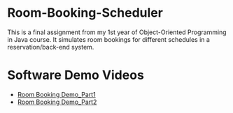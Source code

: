 # Room-Booking-Scheduler
This is a final assignment from my 1st year of Object-Oriented Programming in Java course. It simulates room bookings for different schedules in a reservation/back-end system.

# Software Demo Videos

- [Room Booking Demo_Part1](https://youtu.be/TxjBPcCF8ZI "Room Booking Demo_Part1") 
- [Room Booking Demo_Part2](https://youtu.be/Su6Ne1Heo9U "Room Booking Demo_Part2") 
